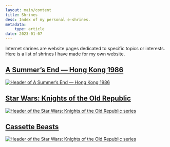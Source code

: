 ```yaml
---
layout: main/content
title: Shrines
desc: Index of my personal e-shrines.
metadata:
    type: article
date: 2023-01-07
---
```


Internet shrines are website pages dedicated to specific topics or interests. Here is a list of shrines I have made for my own website.

## [A Summer’s End — Hong Kong 1986](./asummersend/)

[![Header of A Summer’s End — Hong Kong 1986](/assets/asummersend/images/ASE_Key_art_intro.png)](./asummersend/)

## [Star Wars: Knights of the Old Republic](./starwarskotor/)

[![Header of the Star Wars: Knights of the Old Republic series](/assets/starwarskotor/images/swkotor-header.jpg)](./starwarskotor/)

## [Cassette Beasts](./cassettebeasts/)

[![Header of the Star Wars: Knights of the Old Republic series](/assets/cassettebeasts/images/CassetteBeasts_keyart_16_9.png)](./cassettebeasts/)
